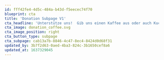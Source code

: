 ```yaml
---
id: fff42fe4-4d5c-484a-b43d-f5eecec74f70
blueprint: cta
title: 'Donation Subpage V1'
cta_headline: 'Unterstütze uns!  Gib uns einen Kaffee aus oder auch Kuchen.'
cta_image: donation_coffee.svg
cta_image_position: right
cta_button_type: subpage
cta_subpage: cab13a7b-8846-4c47-8ec4-8424d0d68f31
updated_by: 3b7f2d63-0aed-4ba3-824c-3b1650cef8a6
updated_at: 1637329045
---
```

